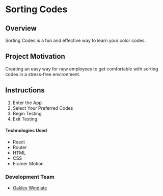 # Sorting Codes

## Overview

Sorting Codes is a fun and effective way to learn your color codes. 

## Project Motivation

Creating an easy way for new employees to get comfortable with sorting codes in a stress-free environment.

## Instructions

1. Enter the App
2. Select Your Preferred Codes
3. Begin Testing
4. Exit Testing 

#### Technologies Used

* React
* Router
* HTML
* CSS
* Framer Motion

### Development Team

* [Oakley Windiate](https://github.com/oakleywindiate)